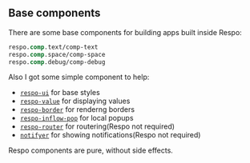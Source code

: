 
Base components
----

There are some base components for building apps built inside Respo:

```clojure
respo.comp.text/comp-text
respo.comp.space/comp-space
respo.comp.debug/comp-debug
```

Also I got some simple component to help:

* [`respo-ui`](http://github.com/Respo/respo-ui) for base styles
* [`respo-value`](https://github.com/Respo/respo-value) for displaying values
* [`respo-border`](https://github.com/Respo/respo-border) for renderng borders
* [`respo-inflow-pop`](https://github.com/Respo/respo-inflow-pop) for local popups
* [`respo-router`](https://github.com/Respo/respo-router) for routering(Respo not required)
* [`notifyer`](https://github.com/Respo/notifier) for showing notifications(Respo not required)

Respo components are pure, without side effects.
